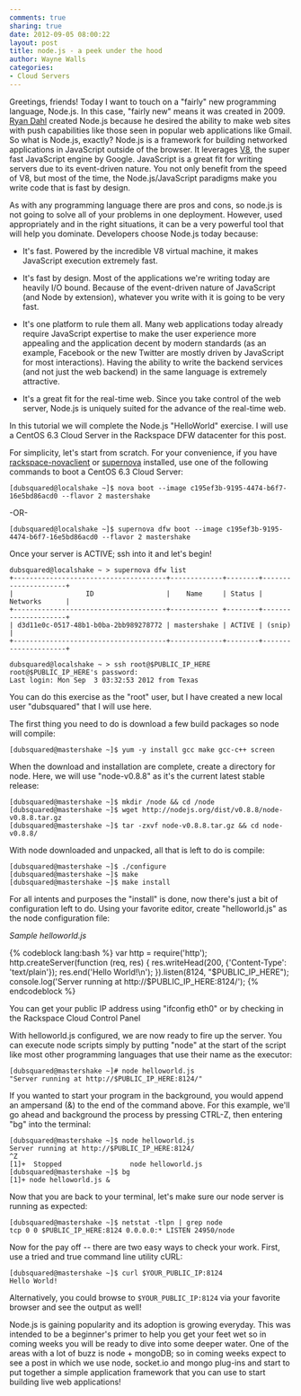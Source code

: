 ```yaml
---
comments: true
sharing: true
date: 2012-09-05 08:00:22
layout: post
title: node.js - a peek under the hood
author: Wayne Walls
categories:
- Cloud Servers
---
```


Greetings, friends! Today I want to touch on a "fairly" new programming language, Node.js. In this case, "fairly new" means it was created in 2009. [Ryan Dahl](https://twitter.com/ryah) created Node.js because he desired the ability to make web sites with push capabilities like those seen in popular web applications like Gmail. So what is Node.js, exactly? Node.js is a framework for building networked applications in JavaScript outside of the browser. It leverages [V8](http://code.google.com/p/v8/), the super fast JavaScript engine by Google. JavaScript is a great fit for writing servers due to its event-driven nature. You not only benefit from the speed of V8, but most of the time, the Node.js/JavaScript paradigms make you write code that is fast by design.
<!-- more -->
As with any programming language there are pros and cons, so node.js is not going to solve all of your problems in one deployment. However, used appropriately and in the right situations, it can be a very powerful tool that will help you dominate. Developers choose Node.js today because:



	
  * It's fast. Powered by the incredible V8 virtual machine, it makes JavaScript execution extremely fast.

	
  * It's fast by design. Most of the applications we're writing today are heavily I/O bound. Because of the event-driven nature of JavaScript (and Node by extension), whatever you write with it is going to be very fast.

	
  * It's one platform to rule them all. Many web applications today already require JavaScript expertise to make the user experience more appealing and the application decent by modern standards (as an example, Facebook or the new Twitter are mostly driven by JavaScript for most interactions). Having the ability to write the backend services (and not just the web backend) in the same language is extremely attractive.

	
  * It's a great fit for the real-time web. Since you take control of the web server, Node.js is uniquely suited for the advance of the real-time web.


In this tutorial we will complete the Node.js "HelloWorld" exercise. I will use a CentOS 6.3 Cloud Server in the Rackspace DFW datacenter for this post.

For simplicity, let's start from scratch. For your convenience, if you have [rackspace-novaclient](http://devops.rackspace.com/getting-started-using-python-novaclient-to-manage-cloud-servers.html) or [supernova](https://github.com/rackerhacker/supernova) installed, use one of the following commands to boot a CentOS 6.3 Cloud Server:

    
    [dubsquared@localshake ~]$ nova boot --image c195ef3b-9195-4474-b6f7-16e5bd86acd0 --flavor 2 mastershake
    
-OR-
    
    [dubsquared@localshake ~]$ supernova dfw boot --image c195ef3b-9195-4474-b6f7-16e5bd86acd0 --flavor 2 mastershake


Once your server is ACTIVE; ssh into it and let's begin!

    
    dubsquared@localshake ~ > supernova dfw list
    +--------------------------------------+-------------+--------+---------------------+
    |                  ID                  |    Name     | Status |       Networks      |
    +--------------------------------------+------------ +--------+---------------------+
    | d3d11e0c-0517-48b1-b0ba-2bb989278772 | mastershake | ACTIVE | (snip)              |
    +--------------------------------------+-------------+--------+---------------------+
    
    dubsquared@localshake ~ > ssh root@$PUBLIC_IP_HERE
    root@$PUBLIC_IP_HERE's password: 
    Last login: Mon Sep  3 03:32:53 2012 from Texas


You can do this exercise as the "root" user, but I have created a new local user "dubsquared" that I will use here.

The first thing you need to do is download a few build packages so node will compile:

    
    [dubsquared@mastershake ~]$ yum -y install gcc make gcc-c++ screen


When the download and installation are complete, create a directory for node. Here, we will use "node-v0.8.8" as it's the current latest stable release:

    
    [dubsquared@mastershake ~]$ mkdir /node && cd /node
    [dubsquared@mastershake ~]$ wget http://nodejs.org/dist/v0.8.8/node-v0.8.8.tar.gz
    [dubsquared@mastershake ~]$ tar -zxvf node-v0.8.8.tar.gz && cd node-v0.8.8/


With node downloaded and unpacked, all that is left to do is compile:

    
    [dubsquared@mastershake ~]$ ./configure
    [dubsquared@mastershake ~]$ make
    [dubsquared@mastershake ~]$ make install


For all intents and purposes the "install" is done, now there's just a bit of configuration left to do. Using your favorite editor, create "helloworld.js" as the node configuration file:

_Sample helloworld.js_

{% codeblock lang:bash %}
var http = require('http');
http.createServer(function (req, res) {
res.writeHead(200, {'Content-Type': 'text/plain'});
res.end('Hello World!\n');
}).listen(8124, "$PUBLIC_IP_HERE");
console.log('Server running at http://$PUBLIC_IP_HERE:8124/');
{% endcodeblock %}

You can get your public IP address using "ifconfig eth0" or by checking in the Rackspace Cloud Control Panel

With helloworld.js configured, we are now ready to fire up the server. You can execute node scripts simply by putting "node" at the start of the script like most other programming languages that use their name as the executor:

    
    [dubsquared@mastershake ~]# node helloworld.js
    "Server running at http://$PUBLIC_IP_HERE:8124/"


If you wanted to start your program in the background, you would append an ampersand (&) to the end of the command above. For this example, we'll go ahead and background the process by pressing CTRL-Z, then entering "bg" into the terminal:

    
    [dubsquared@mastershake ~]$ node helloworld.js
    Server running at http://$PUBLIC_IP_HERE:8124/
    ^Z
    [1]+  Stopped                 node helloworld.js
    [dubsquared@mastershake ~]$ bg
    [1]+ node helloworld.js &


Now that you are back to your terminal, let's make sure our node server is running as expected:

    
    [dubsquared@mastershake ~]$ netstat -tlpn | grep node
    tcp 0 0 $PUBLIC_IP_HERE:8124 0.0.0.0:* LISTEN 24950/node


Now for the pay off -- there are two easy ways to check your work. First, use a tried and true command line utility cURL:

    
    [dubsquared@mastershake ~]$ curl $YOUR_PUBLIC_IP:8124
    Hello World!


Alternatively, you could browse to `$YOUR_PUBLIC_IP:8124` via your favorite browser and see the output as well!

Node.js is gaining popularity and its adoption is growing everyday. This was intended to be a beginner's primer to help you get your feet wet so in coming weeks you will be ready to dive into some deeper water. One of the areas with a lot of buzz is node + mongoDB; so in coming weeks expect to see a post in which we use node, socket.io and mongo plug-ins and start to put together a simple application framework that you can use to start building live web applications!

